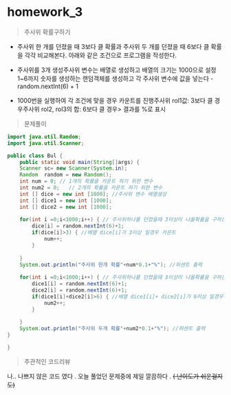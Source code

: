 # homework_3

> 주사위 확률구하기

- 주사위 한 개를 던졌을 때 3보다 클 확률과 주사위 두 개를 던졌을 때 6보다 클 확률을 각각 비교해본다. 아래와 같은 조건으로 프로그램을 작성한다.

- 주사위를 3개 생성주사위 변수는 배열로 생성하고 배열의 크기는 1000으로 설정1~6까지 숫자를 생성하는 랜덤객체를 생성하고 각 주사위 변수에 값을 넣는다 - random.nextInt(6) + 1

-  1000번을 실행하여 각 조건에 맞을 경우 카운트를 진행주사위 rol1값: 3보다 클 경우주사위 rol2, rol3의 합: 6보다 클 경우> 결과를 %로 표시

> 문제풀이

```java
import java.util.Random;
import java.util.Scanner;

public class Bul {
	public static void main(String[]args) {
	Scanner sc= new Scanner(System.in);
	Random  random = new Random();
	int num = 0; // 1개의 확률을 카운트 하기 위한 변수 
	int num2 = 0;	// 2개의 확률을 카운트 하기 위한 변수 
	int [] dice = new int [1000]; //주사위 변수 배열생성
	int [] dice1 = new int [1000];
	int [] dice2 = new int [1000];
	
	for(int i =0;i<1000;i++) { // 주사위하나를 던졌을때 3이상이 나올확률을 구하는 반복문
		dice[i] = random.nextInt(6)+1;
		if(dice[i]>3) { //배열 dice[i]가 3이상 일경우 카운트 
			num++;
		}
		
	}
	System.out.println("주사위 한개 확률"+num*0.1+"%"); //퍼센트 출력
	
	for(int i =0;i<1000;i++) { // 주사위하나를 던졌을때 3이상이 나올확률을 구하는 반복문
		dice1[i] = random.nextInt(6)+1;
		dice2[i] = random.nextInt(6)+1;
		if(dice1[i]+dice2[i]>6) { //배열 dice1[i]+ dice2[i]가 6이상 일경우 카운트
			num2++;
		}
		
	}
	System.out.println("주사위 두개 확률"+num2*0.1+"%"); //퍼센트 출력
}

}
```

> 주관적인 코드리뷰 

나.. 나쁘지 않은 코드 였다 . 오늘 풀었던 문제중에 제일 깔끔하다 . ~~( 난이도가 쉬운걸지도)~~